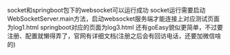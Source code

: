 socket和springboot包下的websocket可以运行成功
socket运行需要启动WebSocketServer.main方法，启动websocket服务端才能连接上对应测试页面为log1.html
springboot对应的页面为log3.html
还有goEasy貌似更简单，不过要注册、配置就懒得弄了，官网有详细文档(注册之后会有回访电话，还要加微信啥的)